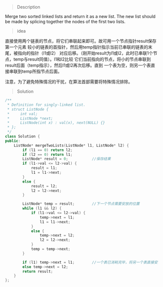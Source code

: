> Description

Merge two sorted linked lists and return it as a new list. The new list should be made by splicing together the nodes of the first two lists.

> idea

直接使用两个链表的节点，将它们串联起来即可。故可用一个节点指针result保存第一个元素
较小的链表的首指针，然后用temp指针指示当前已串联的链表的末尾，被指向的指针（l1或l2）
对应后移。（刚开始result为l1或l2，此时已串联1个节点，temp与result同值）。l1和l2比较
它们当前指向的节点，将小的节点串联到result后面（temp指示），然后l1或l2再次后移。直到
一个表为空，则另一个表直接串联到temp所指节点后面。

注意，为了避免特殊情况的干扰，在算法首部需要将特殊情况排除。

> Solution

```C++
/**
 * Definition for singly-linked list.
 * struct ListNode {
 *     int val;
 *     ListNode *next;
 *     ListNode(int x) : val(x), next(NULL) {}
 * };
 */
class Solution {
public:
	ListNode* mergeTwoLists(ListNode* l1, ListNode* l2) {
		if (l1 == 0) return l2;
		if (l2 == 0) return l1;
		ListNode* result = 0;           //保存结果
		if (l1->val <= l2->val) {
			result = l1;
			l1 = l1->next;
		}
		else {
			result = l2;
			l2 = l2->next;
		}

		ListNode* temp = result;        //下一个节点需要安放的位置
		while (l1 && l2) {
			if (l1->val <= l2->val) {
				temp->next = l1;
				l1 = l1->next;
			}
			else {
				temp->next = l2;
				l2 = l2->next;
			}
			temp = temp->next;
		}

		if (l1) temp->next = l1;        //一个表已消耗完毕，将另一个表直接安放到最后
		else temp->next = l2;
		return result;
	}
};
```